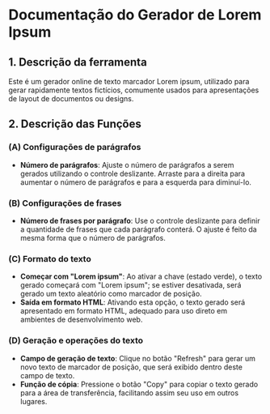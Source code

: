 # Documentação do Gerador de Lorem Ipsum

## 1. Descrição da ferramenta
Este é um gerador online de texto marcador Lorem ipsum, utilizado para gerar rapidamente textos fictícios, comumente usados para apresentações de layout de documentos ou designs.

## 2. Descrição das Funções

### (A) Configurações de parágrafos
- **Número de parágrafos**: Ajuste o número de parágrafos a serem gerados utilizando o controle deslizante. Arraste para a direita para aumentar o número de parágrafos e para a esquerda para diminuí-lo.

### (B) Configurações de frases
- **Número de frases por parágrafo**: Use o controle deslizante para definir a quantidade de frases que cada parágrafo conterá. O ajuste é feito da mesma forma que o número de parágrafos.

### (C) Formato do texto
- **Começar com "Lorem ipsum"**: Ao ativar a chave (estado verde), o texto gerado começará com "Lorem ipsum"; se estiver desativada, será gerado um texto aleatório como marcador de posição.
- **Saída em formato HTML**: Ativando esta opção, o texto gerado será apresentado em formato HTML, adequado para uso direto em ambientes de desenvolvimento web.

### (D) Geração e operações do texto
- **Campo de geração de texto**: Clique no botão "Refresh" para gerar um novo texto de marcador de posição, que será exibido dentro deste campo de texto.
- **Função de cópia**: Pressione o botão "Copy" para copiar o texto gerado para a área de transferência, facilitando assim seu uso em outros lugares.